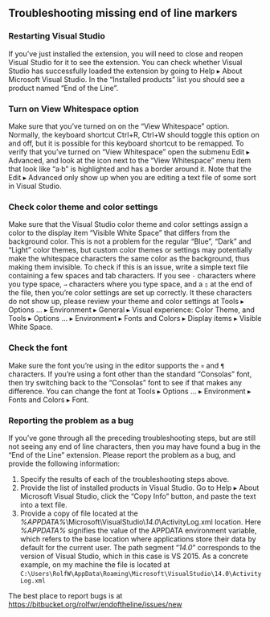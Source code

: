 ﻿## Troubleshooting missing end of line markers
### Restarting Visual Studio
If you’ve just installed the extension, you will need to close and reopen
Visual Studio for it to see the extension.  You can check whether Visual
Studio has successfully loaded the extension by going to Help ▸ About Microsoft
Visual Studio. In the “Installed products” list you should see a product named
“End of the Line”.

### Turn on View Whitespace option
Make sure that you’ve turned on on the “View Whitespace” option. Normally, the
keyboard shortcut Ctrl+R, Ctrl+W should toggle this option on and off, but it
is possible for this keyboard shortcut to be remapped. To verify that you’ve
turned on “View Whitespace” open the submenu Edit ▸ Advanced, and look at the
icon next to the “View Whitespace” menu item that look like “a·b” is
highlighted and has a border around it. Note that the Edit ▸ Advanced only
show up when you are editing a text file of some sort in Visual Studio.

### Check color theme and color settings
Make sure that the Visual Studio color theme and color settings assign a color
to the display item “Visible White Space” that differs from the background
color. This is not a problem for the regular “Blue”, “Dark” and “Light” color
themes, but custom color themes or settings may potentially make the whitespace
characters the same color as the background, thus making them invisible. To
check if this is an issue, write a simple text file containing a few spaces and
tab characters. If you see `·` characters where you type space, `→` characters
where you type space, and a `▯` at the end of the file, then you’re color
settings are set up correctly. It these characters do not show up, please
review your theme and color settings at Tools ▸ Options … ▸ Environment ▸
General ▸ Visual experience: Color Theme, and Tools ▸ Options … ▸ Environment ▸
Fonts and Colors ▸ Display items ▸ Visible White Space.

### Check the font
Make sure the font you’re using in the editor supports the `¤` and `¶`
characters. If you’re using a font other than the standard “Consolas” font,
then try switching back to the “Consolas” font to see if that makes any
difference. You can change the font at  Tools ▸ Options … ▸ Environment ▸
Fonts and Colors ▸ Font.

### Reporting the problem as a bug
If you’ve gone through all the preceding troubleshooting steps, but are still
not seeing any end of line characters, then you may have found a bug in the
“End of the Line” extension. Please report the problem as a bug, and provide
the following information:

1. Specify the results of each of the troubleshooting steps above.
2. Provide the list of installed products in Visual Studio. Go to Help ▸ About
   Microsoft Visual Studio, click the “Copy Info” button, and paste the text
   into a text file.
3. Provide a copy of file located at the
   _%APPDATA%_\Microsoft\VisualStudio\\_14.0_\ActivityLog.xml location. Here
   _%APPDATA%_ signifies the value of the APPDATA environment variable, which
   refers to the base location where applications store their data by default
   for the current user. The path segment “_14.0_” corresponds to the version
   of Visual Studio, which in this case is VS 2015. As a concrete example, on
   my machine the file is located at
   `C:\Users\RolfW\AppData\Roaming\Microsoft\VisualStudio\14.0\ActivityLog.xml`

The best place to report bugs is at https://bitbucket.org/rolfwr/endoftheline/issues/new
